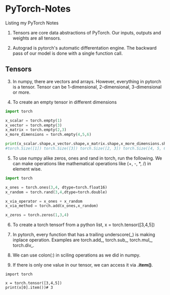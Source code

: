 # PyTorch-Notes
Listing my PyTorch Notes

1) Tensors are core data abstractions of PyTorch. Our inputs, outputs and weights are all tensors.

2) Autograd is pytorch's automatic differentation engine. The backward pass of our model is done with a single function call.

## Tensors

3) In numpy, there are vectors and arrays. However, everything in pytorch is a tensor. Tensor can be 1-dimensional, 2-dimensional, 3-dimensional or more.

4) To create an empty tensor in different dimensions

```run.py
import torch

x_scalar = torch.empty(1)
x_vector = torch.empty(3)
x_matrix = torch.empty(2,3)
x_more_dimensions = torch.empty(4,5,6)

print(x_scalar.shape,x_vector.shape,x_matrix.shape,x_more_dimensions.shape)
#torch.Size([1]) torch.Size([3]) torch.Size([2, 3]) torch.Size([4, 5, 6])
```

5) To use numpy alike zeros, ones and rand in torch, run the following. We can make operations like mathematical operations like (+, -, *, /) in element wise.

```numpy_alike.py
import torch

x_ones = torch.ones(3,4, dtype=torch.float16)
x_random = torch.rand(3,4,dtype=torch.double)

x_via_operator = x_ones + x_random
x_via_method = torch.add(x_ones,x_random)

x_zeros = torch.zeros(1,3,4)
```

6) To create a torch tensorf from a python list, x = torch.tensor([3,4,5])

7) In pytorch, every function that has a trailing underscore(\_) is making inplace operation. Examples are torch.add\_, torch.sub\_, torch.mul\_, torch.div\_.

8) We can use colon(:) in sciling operations as we did in numpy.

9) If there is only one value in our tensor, we can access it via **.item()**.

```
import torch

x = torch.tensor([3,4,5])
print(x[0].item())# 3
```







